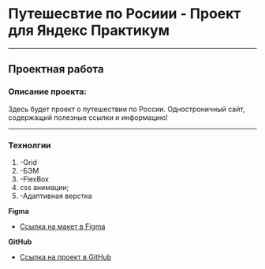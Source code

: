 # Путешесвтие по Росиии - Проект для Яндекс Практикум

___

## Проектная работа
### Описание проекта:
Здесь будет проект о путешествии по России.
Одностроничный сайт, содержащий полезные ссылки и информацию!

___


### Технолгии 

1. -Grid
2. -БЭМ
3. -FlexBox
4. css анимации;
5. -Адаптивная верстка 

**Figma**

* [Ссылка на макет в Figma](https://www.figma.com/file/5S2WSbEFL6awjVWJ0NWL8Q/Sprint-3_-Russia-_-desktop-mobile?node-id=28503%3A0)

**GitHub**

* [Ссылка на проект в GitHub](https://anatoliypolubabin.github.io/-russian-travel-/)

